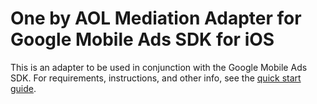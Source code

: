 # One by AOL Mediation Adapter for Google Mobile Ads SDK for iOS

This is an adapter to be used in conjunction with the Google Mobile Ads SDK.
For requirements, instructions, and other info, see the
[quick start guide](https://firebase.google.com/docs/admob/ios/quick-start).
